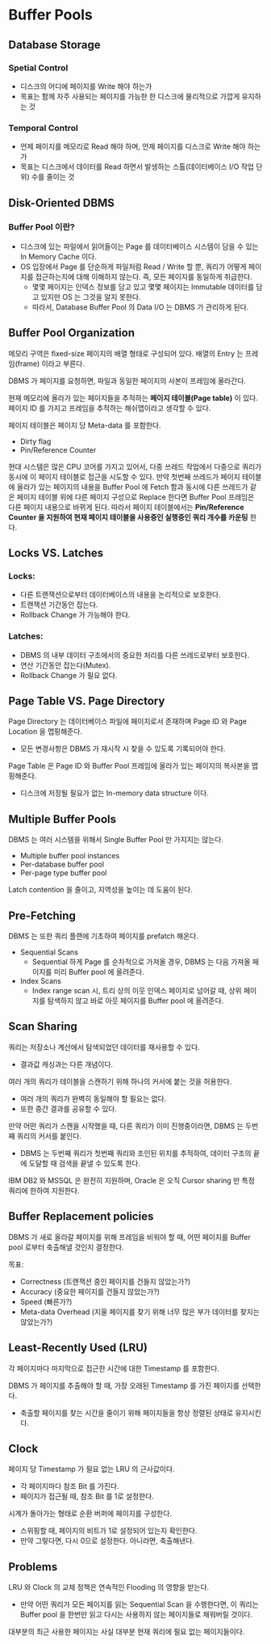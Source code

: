 # Buffer Pools

## Database Storage

### Spetial Control

* 디스크의 어디에 페이지를 Write 해야 하는가
* 목표는 함께 자주 사용되는 페이지를 가능한 한 디스크에 물리적으로 가깝게 유지하는 것

### Temporal Control

* 언제 페이지를 메모리로 Read 해야 하며, 언제 페이지를 디스크로 Write 해야 하는가
* 목표는 디스크에서 데이터를 Read 하면서 발생하는 스톨(데이터베이스 I/O 작업 단위) 수를 줄이는 것

## Disk-Oriented DBMS

### Buffer Pool 이란?

* 디스크에 있는 파일에서 읽어들이는 Page 를 데이터베이스 시스템이 담을 수 있는 In Memory Cache 이다.
* OS 입장에서 Page 를 단순하게 파일처럼 Read / Write 할 뿐, 쿼리가 어떻게 페이지를 접근하는지에 대해 이해하지 않는다. 즉, 모든 페이지를 동일하게 취급한다.
    * 몇몇 페이지는 인덱스 정보를 담고 있고 몇몇 페이지는 Immutable 데이터를 담고 있지만 OS 는 그것을 알지 못한다.
    * 따라서, Database Buffer Pool 의 Data I/O 는 DBMS 가 관리하게 된다.

## Buffer Pool Organization

메모리 구역은 fixed-size 페이지의 배열 형태로 구성되어 있다.
배열의 Entry 는 프레임(frame) 이라고 부른다.

DBMS 가 페이지를 요청하면, 파일과 동일한 페이지의 사본이 프레임에 올라간다.

현재 메모리에 올라가 있는 페이지들을 추적하는 **페이지 테이블(Page table)** 이 있다.
페이지 ID 를 가지고 프레임을 추적하는 해쉬맵이라고 생각할 수 있다.

페이지 테이블은 페이지 당 Meta-data 를 포함한다.
* Dirty flag
* Pin/Reference Counter

현대 시스템은 많은 CPU 코어를 가지고 있어서, 다중 쓰레드 작업에서 다중으로 쿼리가 동시에 이 페이지 테이블로 접근을 시도할 수 있다. 만약 첫번째 쓰레드가 페이지 테이블에 올라가 있는 페이지의 내용을 Buffer Pool 에 Fetch 함과 동시에 다른 쓰레드가 같은 페이지 테이블 위에 다른 페이지 구성으로 Replace 한다면 Buffer Pool 프레임은 다른 페이지 내용으로 바뀌게 된다. 따라서 페이지 테이블에서는 **Pin/Reference Counter 을 지원하여 현재 페이지 테이블을 사용중인 실행중인 쿼리 개수를 카운팅** 한다.

## Locks VS. Latches

### Locks:

* 다른 트랜잭션으로부터 데이터베이스의 내용을 논리적으로 보호한다.
* 트랜잭션 기간동안 잡는다.
* Rollback Change 가 가능해야 한다.

### Latches:

* DBMS 의 내부 데이터 구조에서의 중요한 처리를 다른 쓰레드로부터 보호한다.
* 연산 기간동안 잡는다(Mutex).
* Rollback Change 가 필요 없다.

## Page Table VS. Page Directory

Page Directory 는 데이터베이스 파일에 페이지로서 존재하며 Page ID 와 Page Location 을 맵핑해준다.
* 모든 변경사항은 DBMS 가 재시작 시 찾을 수 있도록 기록되어야 한다.

Page Table 은 Page ID 와 Buffer Pool 프레임에 올라가 있는 페이지의 복사본을 맵핑해준다.
* 디스크에 저장될 필요가 없는 In-memory data structure 이다.

## Multiple Buffer Pools

DBMS 는 여러 시스템을 위해서 Single Buffer Pool 만 가지지는 않는다.
* Multiple buffer pool instances
* Per-database buffer pool
* Per-page type buffer pool

Latch contention 을 줄이고, 지역성을 높이는 데 도움이 된다.

## Pre-Fetching

DBMS 는 또한 쿼리 플랜에 기초하여 페이지를 prefatch 해온다.
* Sequential Scans
    * Sequential 하게 Page 를 순차적으로 가져올 경우, DBMS 는 다음 가져올 페이지를 미리 Buffer pool 에 올려준다.
* Index Scans
    * Index range scan 시, 트리 상의 이웃 인덱스 페이지로 넘어갈 때, 상위 페이지를 탐색하지 않고 바로 아웃 페이지를 Buffer pool 에 올려준다.

## Scan Sharing

쿼리는 저장소나 계산에서 탐색되었던 데이터를 재사용할 수 있다.
* 결과값 캐싱과는 다른 개념이다.

여러 개의 쿼리가 테이블을 스캔하기 위해 하나의 커서에 붙는 것을 허용한다.
* 여러 개의 쿼리가 완벽히 동일해야 할 필요는 없다.
* 또한 중간 결과를 공유할 수 있다.

만약 어떤 쿼리가 스캔을 시작했을 때, 다른 쿼리가 이미 진행중이라면, DBMS 는 두번째 쿼리의 커서를 붙인다.
* DBMS 는 두번째 쿼리가 첫번째 쿼리와 조인된 위치를 추적하여, 데이터 구조의 끝에 도달할 때 검색을 끝낼 수 있도록 한다.

IBM DB2 와 MSSQL 은 완전히 지원하며, Oracle 은 오직 Cursor sharing 만 특정 쿼리에 한하여 지원한다.

## Buffer Replacement policies

DBMS 가 새로 올라갈 페이지를 위해 프레임을 비워야 할 때, 어떤 페이지를 Buffer pool 로부터 축출해낼 것인지 결정한다.

목표:
* Correctness (트랜잭션 중인 페이지를 건들지 않았는가?)
* Accuracy (중요한 페이지를 건들지 않았는가?)
* Speed (빠른가?)
* Meta-data Overhead (지울 페이지를 찾기 위해 너무 많은 부가 데이터를 찾지는 않았는가?)

## Least-Recently Used (LRU)

각 페이지마다 마지막으로 접근한 시간에 대한 Timestamp 를 포함한다.

DBMS 가 페이지를 추출해야 할 때, 가장 오래된 Timestamp 를 가진 페이지를 선택한다.
* 축출할 페이지를 찾는 시간을 줄이기 위해 페이지들을 항상 정렬된 상태로 유지시킨다.

## Clock

페이지 당 Timestamp 가 필요 없는 LRU 의 근사값이다.
* 각 페이지마다 참조 Bit 를 가진다.
* 페이지가 접근될 때, 참조 Bit 를 1로 설정한다.

시계가 돌아가는 형태로 순환 버퍼에 페이지를 구성한다.
* 스위핑할 때, 페이지의 비트가 1로 설정되어 있는지 확인한다.
* 만약 그렇다면, 다시 0으로 설정한다. 아니라면, 축출해낸다.

## Problems

LRU 와 Clock 의 교체 정책은 연속적인 Flooding 의 영향을 받는다.
* 만약 어떤 쿼리가 모든 페이지를 읽는 Sequential Scan 을 수행한다면, 이 쿼리는 Buffer pool 을 한번만 읽고 다시는 사용하지 않는 페이지들로 채워버릴 것이다.

대부분의 최근 사용한 페이지는 사실 대부분 현재 쿼리에 필요 없는 페이지들이다.
